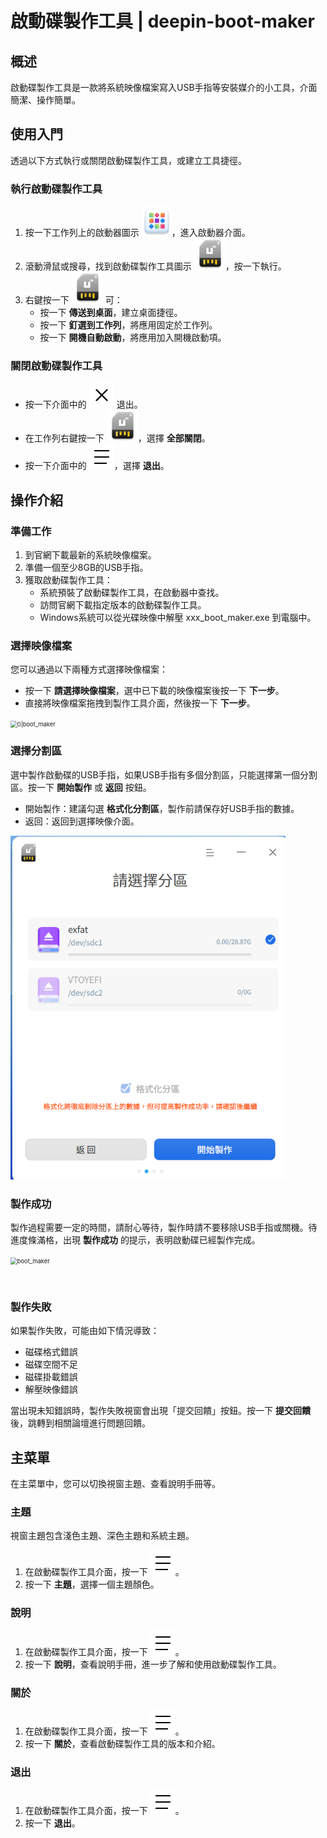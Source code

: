 # 啟動碟製作工具 | deepin-boot-maker

## 概述

啟動碟製作工具是一款將系統映像檔案寫入USB手指等安裝媒介的小工具，介面簡潔、操作簡單。

## 使用入門

透過以下方式執行或關閉啟動碟製作工具，或建立工具捷徑。

### 執行啟動碟製作工具

1. 按一下工作列上的啟動器圖示 ![deepin_launcher](../common/deepin_launcher.svg)，進入啟動器介面。
2. 滾動滑鼠或搜尋，找到啟動碟製作工具圖示 ![deepin_boot_maker](../common/deepin_boot_maker.svg)，按一下執行。
3. 右鍵按一下 ![deepin_boot_maker](../common/deepin_boot_maker.svg) 可：
   - 按一下 **傳送到桌面**，建立桌面捷徑。
   - 按一下 **釘選到工作列**，將應用固定於工作列。
   - 按一下 **開機自動啟動**，將應用加入開機啟動項。

### 關閉啟動碟製作工具

- 按一下介面中的 ![close](../common/close.svg) 退出。
- 在工作列右鍵按一下 ![deepin_boot_maker](../common/deepin_boot_maker.svg)，選擇 **全部關閉**。
- 按一下介面中的 ![icon_menu](../common/icon_menu.svg)，選擇 **退出**。

## 操作介紹

### 準備工作

1. 到官網下載最新的系統映像檔案。
2. 準備一個至少8GB的USB手指。
3. 獲取啟動碟製作工具：
   - 系統預裝了啟動碟製作工具，在啟動器中查找。
   - 訪問官網下載指定版本的啟動碟製作工具。
   - Windows系統可以從光碟映像中解壓 xxx_boot_maker.exe 到電腦中。

### 選擇映像檔案

您可以通過以下兩種方式選擇映像檔案：
- 按一下 **請選擇映像檔案**，選中已下載的映像檔案後按一下 **下一步**。
- 直接將映像檔案拖拽到製作工具介面，然後按一下 **下一步**。

<img src="fig/select_file.png" alt="0|boot_maker" style="zoom:67%;" />

### 選擇分割區

選中製作啟動碟的USB手指，如果USB手指有多個分割區，只能選擇第一個分割區。按一下 **開始製作** 或 **返回** 按鈕。
- 開始製作：建議勾選 **格式化分割區**，製作前請保存好USB手指的數據。
- 返回：返回到選擇映像介面。

<img src="fig/select_disk.png" alt="0|select_disk" style="zoom:67%;" />

### 製作成功

製作過程需要一定的時間，請耐心等待，製作時請不要移除USB手指或關機。待進度條滿格，出現 **製作成功** 的提示，表明啟動碟已經製作完成。

<img src="fig/boot_making.png" alt="boot_maker" style="zoom:67%;" />

&nbsp;&nbsp;&nbsp;&nbsp;&nbsp;&nbsp;&nbsp;&nbsp;&nbsp;&nbsp;&nbsp;&nbsp;&nbsp;

### 製作失敗

如果製作失敗，可能由如下情況導致：
- 磁碟格式錯誤
- 磁碟空間不足
- 磁碟掛載錯誤
- 解壓映像錯誤

當出現未知錯誤時，製作失敗視窗會出現「提交回饋」按鈕。按一下 **提交回饋** 後，跳轉到相關論壇進行問題回饋。

## 主菜單

在主菜單中，您可以切換視窗主題、查看說明手冊等。

### 主題
視窗主題包含淺色主題、深色主題和系統主題。
1. 在啟動碟製作工具介面，按一下 ![icon_menu](../common/icon_menu.svg)。
2. 按一下 **主題**，選擇一個主題顏色。

### 說明
1. 在啟動碟製作工具介面，按一下 ![icon_menu](../common/icon_menu.svg)。
2. 按一下 **說明**，查看說明手冊，進一步了解和使用啟動碟製作工具。

### 關於
1. 在啟動碟製作工具介面，按一下 ![icon_menu](../common/icon_menu.svg)。
2. 按一下 **關於**，查看啟動碟製作工具的版本和介紹。

### 退出
1. 在啟動碟製作工具介面，按一下 ![icon_menu](../common/icon_menu.svg)。
2. 按一下 **退出**。